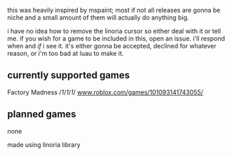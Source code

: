 this was heavily inspired by mspaint; most if not all releases are gonna be niche and a small amount of them will actually do anything big.

i have no idea how to remove the linoria cursor so either deal with it or tell me.
if you wish for a game to be included in this, open an issue. i'll respond when and *if* i see it.
it's either gonna be accepted, declined for whatever reason, or i'm too bad at luau to make it.

## currently supported games
Factory Madness /*1*/*1*/*1*/ www.roblox.com/games/101093141743055/

## planned games
none

made using linoria library
